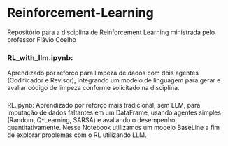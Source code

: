 # Reinforcement-Learning
Repositório para a disciplina de Reinforcement Learning ministrada pelo professor Flávio Coelho


### RL_with_llm.ipynb:
Aprendizado por reforço para limpeza de dados com dois agentes (Codificador e Revisor), integrando um modelo de linguagem para gerar e avaliar código de limpeza conforme solicitado na disciplina.

###
RL.ipynb:
Aprendizado por reforço mais tradicional, sem LLM, para imputação de dados faltantes em um DataFrame, usando agentes simples (Random, Q-Learning, SARSA) e avaliando o desempenho quantitativamente.
Nesse Notebook utilizamos um modelo BaseLine a fim de explorar problemas com o RL utilizando LLM.